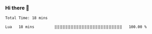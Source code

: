 ### Hi there 👋

<!--
**Caplay/Caplay** is a ✨ _special_ ✨ repository because its `README.md` (this file) appears on your GitHub profile.

Here are some ideas to get you started:

<!--START_SECTION:waka-->

```txt
Total Time: 18 mins

Lua   18 mins         ⣿⣿⣿⣿⣿⣿⣿⣿⣿⣿⣿⣿⣿⣿⣿⣿⣿⣿⣿⣿⣿⣿⣿⣿⣿   100.00 %
```

<!--END_SECTION:waka-->
